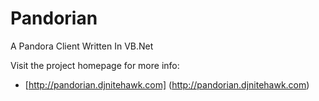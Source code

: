 
Pandorian
=========

A Pandora Client Written In VB.Net

Visit the project homepage for more info:

- [http://pandorian.djnitehawk.com] (http://pandorian.djnitehawk.com)